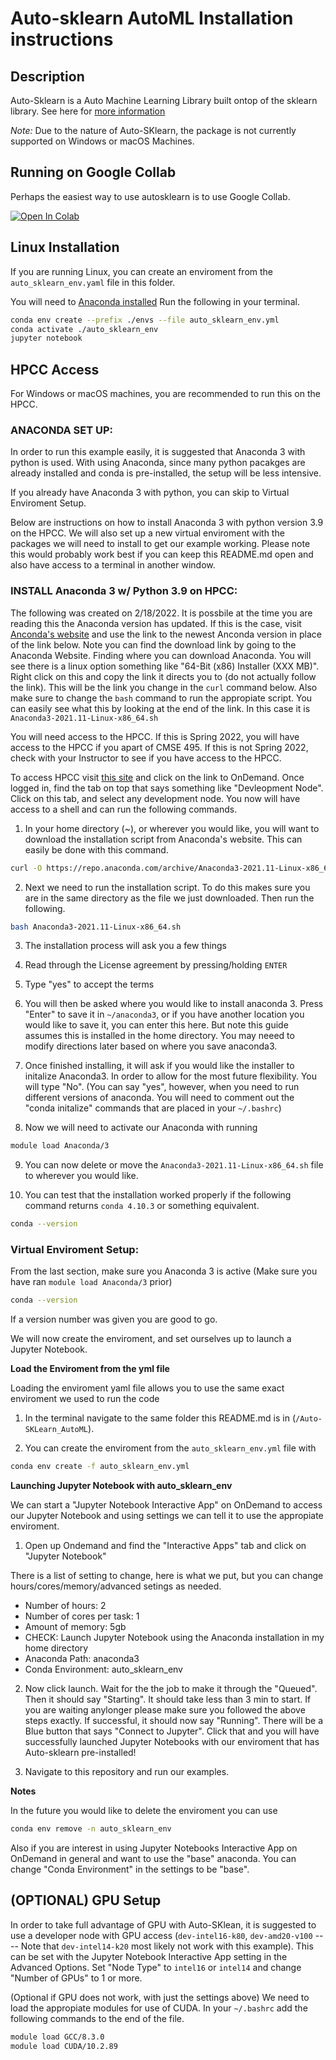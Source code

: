 # Auto-sklearn AutoML Installation instructions

## Description

Auto-Sklearn is a Auto Machine Learning Library built ontop of the sklearn library.
See here for [more information](https://automl.github.io/auto-sklearn/master/)

*Note:* Due to the nature of Auto-SKlearn, the package is not currently supported on Windows or macOS Machines.

## Running on Google Collab

Perhaps the easiest way to use autosklearn is to use Google Collab.

[![Open In Colab](https://colab.research.google.com/assets/colab-badge.svg)](https://colab.research.google.com/github/mcint170/DataTools_Tutorial_Demo/blob/main/Auto-SKLearn_AutoML/Classification.ipynb)

## Linux Installation

If you are running Linux, you can create an enviroment from the `auto_sklearn_env.yaml` file in this folder. 

You will need to [Anaconda installed](https://docs.anaconda.com/anaconda/install/linux/)
Run the following in your terminal.

```bash
conda env create --prefix ./envs --file auto_sklearn_env.yml
conda activate ./auto_sklearn_env
jupyter notebook
```

## HPCC Access

For Windows or macOS machines, you are recommended to run this on the HPCC.

### ANACONDA SET UP:

In order to run this example easily, it is suggested that Anaconda 3 with python 
is used. With using Anaconda, since many python pacakges are already installed 
and conda is pre-installed, the setup will be less intensive.

If you already have Anaconda 3 with python, you can skip
to Virtual Enviroment Setup.

Below are instructions on how to install Anaconda 3 with python version 3.9 on
the HPCC. We will also set up a new virtual enviroment with the packages we 
will need to install to get our example working. Please note this would probably
work best if you can keep this README.md open and also have access to a terminal
in another window.

### INSTALL Anaconda 3 w/ Python 3.9 on HPCC:

The following was created on 2/18/2022. It is possbile at the time you are reading
this the Anaconda version has updated. If this is the case, visit [Anconda's website](https://www.anaconda.com/products/individual#:~:text=environments%2C%20and%20packages.-,Anaconda%20Installers,-Windows)
and use the link to the newest Anconda version in place of the link below. Note you
can find the download link by going to the Anaconda Website. Finding where you can 
download Anaconda. You will see there is a linux option something like 
"64-Bit (x86) Installer (XXX MB)". Right click on this and copy the link it directs
you to (do not actually follow the link). This will be the link you change in the `curl` command below. Also
make sure to change the `bash` command to run the appropiate script. You can easily
see what this by looking at the end of the link. In this case it is 
`Anaconda3-2021.11-Linux-x86_64.sh`

You will need access to the HPCC. If this is Spring 2022, you will have access to the
HPCC if you apart of CMSE 495. If this is not Spring 2022, check with your Instructor
to see if you have access to the HPCC.

To access HPCC visit [this site](https://icer.msu.edu/web-portal-hpcc-resources) and click on the link to OnDemand.
Once logged in, find the tab on top that says something like "Devleopment Node".
Click on this tab, and select any development node. You now will have access to a shell
and can run the following commands.

1. In your home directory (~), or wherever you would like,
you will want to download the installation script from Anaconda's website. 
This can easily be done with this command.

```bash
curl -O https://repo.anaconda.com/archive/Anaconda3-2021.11-Linux-x86_64.sh
```

2. Next we need to run the installation script. To do this makes sure you are
in the same directory as the file we just downloaded. Then run the following.

```bash
bash Anaconda3-2021.11-Linux-x86_64.sh
```

3. The installation process will ask you a few things

4. Read through the License agreement by pressing/holding `ENTER`

5. Type "yes" to accept the terms

6. You will then be asked where you would like to install anaconda 3. 
Press "Enter" to save it in `~/anaconda3`, or if you have another location 
you would like to save it, you can enter this here. But note this guide 
assumes this is installed in the home directory. You may neeed to modify 
directions later based on where you save anaconda3.

7. Once finished installing, it will ask if you would like the installer to 
initalize Anaconda3. In order to allow for the most future flexibility.
You will type "No". (You can say "yes", however, when you need to run different
versions of anaconda. You will need to comment out the "conda initalize" commands that are
placed in your `~/.bashrc`)

8. Now we will need to activate our Anaconda with running

```bash
module load Anaconda/3
```

9. You can now delete or move the `Anaconda3-2021.11-Linux-x86_64.sh` file to 
wherever you would like.

10. You can test that the installation worked properly if the following command 
returns `conda 4.10.3` or something equivalent.

```bash
conda --version
```

### Virtual Enviroment Setup: 

From the last section, make sure you Anaconda 3 is active (Make sure you have ran `module load Anaconda/3` prior)

```bash
conda --version
```
If a version number was given you are good to go.

We will now create the enviroment, and set ourselves up to launch a Jupyter Notebook.

**Load the Enviroment from the yml file**

Loading the enviroment yaml file allows you to use the same exact enviroment we used to 
run the code

1. In the terminal navigate to the same folder this README.md is in 
(`/Auto-SKLearn_AutoML`).

2. You can create the enviroment from the `auto_sklearn_env.yml` file with
```bash
conda env create -f auto_sklearn_env.yml
```

**Launching Jupyter Notebook with auto_sklearn_env**

We can start a "Jupyter Notebook Interactive App" on OnDemand to access our
Jupyter Notebook and using settings we can tell it to use the appropiate enviroment.

1. Open up Ondemand and find the "Interactive Apps" tab and click on "Jupyter Notebook"

There is a list of setting to change, here is what we put, but you can change hours/cores/memory/advanced
setings as needed.

* Number of hours: 2
* Number of cores per task: 1
* Amount of memory: 5gb
* CHECK: Launch Jupyter Notebook using the Anaconda installation in my home directory
* Anaconda Path: anaconda3
* Conda Environment: auto_sklearn_env

2. Now click launch. Wait for the the job to make it through the "Queued". Then it should say
"Starting". It should take less than 3 min to start. If you are waiting anylonger please make
sure you followed the above steps exactly. If successful, it should now say "Running". There
will be a Blue button that says "Connect to Jupyter". Click that and you will have successfully
launched Jupyter Notebooks with our enviroment that has Auto-sklearn pre-installed!

3. Navigate to this repository and run our examples.

**Notes**

In the future you would like to delete the enviroment you can use
```bash
conda env remove -n auto_sklearn_env
```

Also if you are interest in using Jupyter Notebooks Interactive App on OnDemand in
general and want to use the "base" anaconda. You can change "Conda Environment"
in the settings to be "base".


## (OPTIONAL) GPU Setup

In order to take full advantage of GPU with Auto-SKlean, it is suggested to use a
developer node with GPU access (`dev-intel16-k80`,
`dev-amd20-v100` ---- Note that `dev-intel14-k20` most likely not work with this
example). This can be set with the Jupyter Notebook Interactive App setting in the 
Advanced Options. Set "Node Type" to `intel16` or `intel14` and change 
"Number of GPUs" to 1 or more.

(Optional if GPU does not work, with just the settings above)
We need to load the appropiate modules for use of CUDA. In your `~/.bashrc`
add the following commands to the end of the file.

```bash
module load GCC/8.3.0
module load CUDA/10.2.89
```
